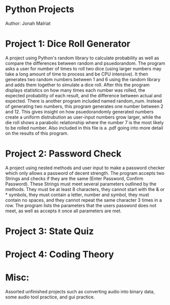 # Python Projects
Author: Jonah Malriat
#
#
# Project 1: Dice Roll Generator
A project using Python's random library to calculate probability as well as compare the differences between random and psuedorandom. The program asks a user for number of times to roll two dice (using larger numbers may take a long amount of time to process and be CPU intensive). It then generates two random numbers between 1 and 6 using the random library and adds them together to simulate a dice roll. After this the program displays statistics on how many times each number was rolled, the expected probability of each result, and the difference between actual and expected. There is another program included named random_num. Instead of generating two numbers, this program generates one number between 2 and 12. This gives insight on how psuedorandomly generated numbers create a uniform distrubution as user-input numbers grow larger, while the die roll shows a parabolic relationship where the number 7 is the most likely to be rolled number. Also included in this file is a .pdf going into more detail on the results of this program.


# Project 2: Password Check
A project using nested methods and user input to make a password checker which only allows a password of decent strength. The program accepts two Strings and checks if they are the same (Enter Password, Confirm Password). These Strings must meet several parameters outlined by the methods. They must be at least 8 characters, they cannot start with the & or * symbols, they must contain a letter, number and symbol, they must contain no spaces, and they cannot repeat the same character 3 times in a row. The program lists the parameters that the users password does not meet, as well as accepts it once all parameters are met.


# Project 3: State Quiz


# Project 4: Coding Theory


# Misc:
Assorted unfinished projects such as converting audio into binary data, some audio tool practice, and gui practice.
